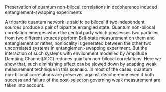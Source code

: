 <!-- 
  <<< Author notes: Header of the course >>> 
  Include a 1280×640 image, course title in sentence case, and a concise description in emphasis.
  In your repository settings: enable template repository, add your 1280×640 social image, auto delete head branches.
  Add your open source license, GitHub uses Creative Commons Attribution 4.0 International.
-->

Preservation of quantum non-bilocal correlations in decoherence induced entanglement-swapping experiments

A tripartite quantum network is said to be bilocal if two independent sources produce a pair of bipartite entangled state. Quantum non-bilocal correlation emerges when the central party which possesses two particles from two different sources perform Bell-state measurement on them and entanglement or rather, nonlocality is generated between the other two uncorrelated systems in entanglement-swapping experiment. But the interaction of such systems with environment modelled by Amplitude Damping Channel(ADC) reduces quantum non-bilocal correlations. Here we show that, such diminishing effect can be slowed down by adapting weak measurement technique in this scenario. In most of the cases, quantum non-bilocal correlations are preserved against decoherence even if both success and failure of the post-selection governing weak measurement are taken into account.


